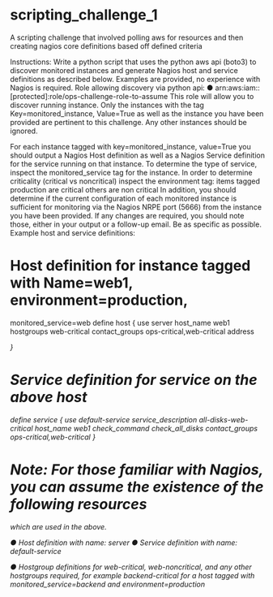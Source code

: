 # scripting_challenge_1
A scripting challenge that involved polling aws for resources and then creating nagios core definitions based off defined criteria

Instructions:
Write a python script that uses the python aws api (boto3) to discover monitored instances and
generate Nagios host and service definitions as described below.
Examples are provided, no experience with Nagios is required.
Role allowing discovery via python api:
● arn:aws:iam::[protected]:role/ops-challenge-role-to-assume
This role will allow you to discover running instance. Only the instances with the tag
Key=monitored_instance, Value=True as well as the instance you have been provided are
pertinent to this challenge. Any other instances should be ignored.

For each instance tagged with key=monitored_instance, value=True you should output a Nagios
Host definition as well as a Nagios Service definition for the service running on that instance.
To determine the type of service, inspect the monitored_service tag for the instance.
In order to determine criticality (critical vs noncritical) inspect the environment tag: items tagged
production are critical others are non critical
In addition, you should determine if the current configuration of each monitored instance is
sufficient for monitoring via the Nagios NRPE port (5666) from the instance you have been
provided. If any changes are required, you should note those, either in your output or a
follow-up email. Be as specific as possible.
Example host and service definitions:
# Host definition for instance tagged with Name=web1, environment=production,
monitored_service=web
define host {
use server
host_name web1
hostgroups web-critical
contact_groups ops-critical,web-critical
address <address of instance used for NRPE traffic>
}
# Service definition for service on the above host
define service {
use default-service
service_description all-disks-web-critical
host_name web1
check_command check_all_disks
contact_groups ops-critical,web-critical
}
# Note: For those familiar with Nagios, you can assume the existence of the following resources
which are used in the above.

● Host definition with name: server
● Service definition with name: default-service

● Hostgroup definitions for web-critical, web-noncritical, and any other hostgroups
required, for example backend-critical for a host tagged with
monitored_service=backend and environment=production
